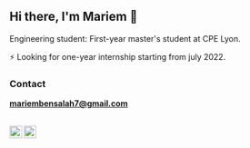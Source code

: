 ## Hi there, I'm Mariem 👋
Engineering student: First-year master's student at CPE Lyon.

⚡ Looking for one-year internship starting from july 2022.

### Contact

**mariembensalah7@gmail.com**
<br/>
<br/>

[<img align="left" alt="Instagram" width="22px" src="https://cdn.jsdelivr.net/npm/simple-icons@v3/icons/instagram.svg" />](https://www.instagram.com/mariem.ben.salah)
[<img align="left" alt="LinkedIn" width="22px" src="https://cdn.jsdelivr.net/npm/simple-icons@v3/icons/linkedin.svg" />](https://www.linkedin.com/in/mariem-ben-salah-71a073185/)
